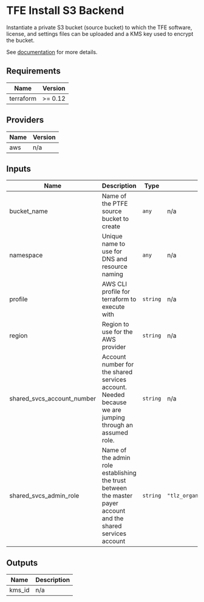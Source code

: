 TFE Install S3 Backend
======================

Instantiate a private S3 bucket (source bucket) to which the TFE software, license, and settings files can be uploaded and a KMS key used to encrypt the bucket.

See [documentation](https://confluence.evbhome.com/display/SRE/Install+Terraform+Enterprise) for more details.

## Requirements

| Name | Version |
|------|---------|
| terraform | >= 0.12 |

## Providers

| Name | Version |
|------|---------|
| aws | n/a |

## Inputs

| Name | Description | Type | Default | Required |
|------|-------------|------|---------|:--------:|
| bucket\_name | Name of the PTFE source bucket to create | `any` | n/a | yes |
| namespace | Unique name to use for DNS and resource naming | `any` | n/a | yes |
| profile | AWS CLI profile for terraform to execute with | `string` | n/a | yes |
| region | Region to use for the AWS provider | `string` | n/a | yes |
| shared\_svcs\_account\_number | Account number for the shared services account. Needed because we are jumping through an assumed role. | `string` | n/a | yes |
| shared\_svcs\_admin\_role | Name of the admin role establishing the trust between the master payer account and the shared services account | `string` | `"tlz_organization_account_access_role"` | no |

## Outputs

| Name | Description |
|------|-------------|
| kms\_id | n/a |